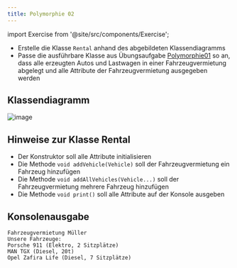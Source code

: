 ```yaml
---
title: Polymorphie 02
---
```


import Exercise from '@site/src/components/Exercise';

- Erstelle die Klasse `Rental` anhand des abgebildeten Klassendiagramms
- Passe die ausführbare Klasse aus Übungsaufgabe
  [Polymorphie01](polymorphie01.md) so an, dass alle erzeugten Autos und
  Lastwagen in einer Fahrzeugvermietung abgelegt und alle Attribute der
  Fahrzeugvermietung ausgegeben werden

## Klassendiagramm

![image](https://user-images.githubusercontent.com/47243617/170883813-686bec70-7bbf-44ac-9e30-db42f366e44c.png)

## Hinweise zur Klasse Rental

- Der Konstruktor soll alle Attribute initialisieren
- Die Methode `void addVehicle(Vehicle)` soll der Fahrzeugvermietung ein
  Fahrzeug hinzufügen
- Die Methode `void addAllVehicles(Vehicle...)` soll der Fahrzeugvermietung
  mehrere Fahrzeug hinzufügen
- Die Methode `void print()` soll alle Attribute auf der Konsole ausgeben

## Konsolenausgabe

```console
Fahrzeugvermietung Müller
Unsere Fahrzeuge:
Porsche 911 (Elektro, 2 Sitzplätze)
MAN TGX (Diesel, 20t)
Opel Zafira Life (Diesel, 7 Sitzplätze)
```

<Exercise pullRequest="42" branchSuffix="polymorphy/02" />
